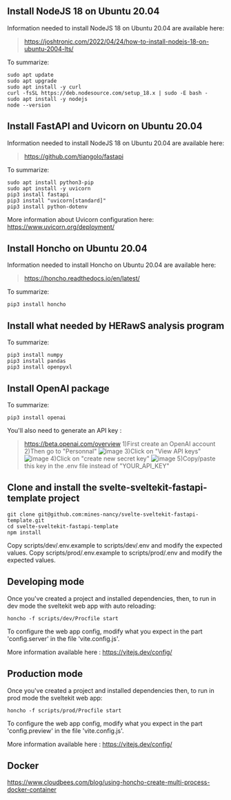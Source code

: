 ## Install NodeJS 18 on Ubuntu 20.04

Information needed to install NodeJS 18 on Ubuntu 20.04 are available here:
> https://joshtronic.com/2022/04/24/how-to-install-nodejs-18-on-ubuntu-2004-lts/

To summarize:
```
sudo apt update
sudo apt upgrade
sudo apt install -y curl
curl -fsSL https://deb.nodesource.com/setup_18.x | sudo -E bash -
sudo apt install -y nodejs
node --version
```

## Install FastAPI and Uvicorn on Ubuntu 20.04

Information needed to install NodeJS 18 on Ubuntu 20.04 are available here:
> https://github.com/tiangolo/fastapi

To summarize:
```
sudo apt install python3-pip
sudo apt install -y uvicorn
pip3 install fastapi
pip3 install "uvicorn[standard]"
pip3 install python-dotenv
```

More information about Uvicorn configuration here: https://www.uvicorn.org/deployment/

## Install Honcho on Ubuntu 20.04

Information needed to install Honcho on Ubuntu 20.04 are available here:
> https://honcho.readthedocs.io/en/latest/

To summarize:
```
pip3 install honcho
```

## Install what needed by HERawS analysis program

To summarize:
```
pip3 install numpy
pip3 install pandas
pip3 install openpyxl
```

## Install OpenAI package

To summarize:
```
pip3 install openai
```
You'll also need to generate an API key :
> https://beta.openai.com/overview
1)First create an OpenAI account
2)Then go to "Personnal"
![image](https://user-images.githubusercontent.com/95447882/214012732-f31b4c4e-9964-4fa4-b650-b0ded16dd7be.png)
3)Click on "View API keys"
![image](https://user-images.githubusercontent.com/95447882/214013129-8662a8e2-4370-4721-941b-a7e23083096c.png)
4)Click on "create new secret key"
![image](https://user-images.githubusercontent.com/95447882/214013555-e1c4e78c-154d-49d1-8219-79ace8681e60.png)
5)Copy/paste this key in the .env file instead of "YOUR_API_KEY"

## Clone and install the svelte-sveltekit-fastapi-template project

```commandline
git clone git@github.com:mines-nancy/svelte-sveltekit-fastapi-template.git
cd svelte-sveltekit-fastapi-template
npm install
```

Copy scripts/dev/.env.example to scripts/dev/.env and modify the expected values.
Copy scripts/prod/.env.example to scripts/prod/.env and modify the expected values.

## Developing mode

Once you've created a project and installed dependencies, then,
to run in dev mode the sveltekit web app with auto reloading:

```commandline
honcho -f scripts/dev/Procfile start
```

To configure the web app config, modify what you expect in the part 'config.server'
in the file 'vite.config.js'. 

More information available here : https://vitejs.dev/config/

## Production mode

Once you've created a project and installed dependencies then,
to run in prod mode the sveltekit web app:

```commandline
honcho -f scripts/prod/Procfile start
```

To configure the web app config, modify what you expect in the part 'config.preview'
in the file 'vite.config.js'. 

More information available here : https://vitejs.dev/config/

## Docker

https://www.cloudbees.com/blog/using-honcho-create-multi-process-docker-container
